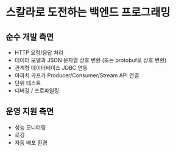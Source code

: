 # 스칼라로 도전하는 백엔드 프로그래밍

## 순수 개발 측면

* HTTP 요청/응답 처리
* 데이터 모델과 JSON 문자열 상호 변환 (또는 protobuf로 상호 변환)
* 관계형 데이터베이스 JDBC 연동
* 아파치 카프카 Producer/Consumer/Stream API 연결
* 단위 테스트
* 디버깅 / 프로파일링

## 운영 지원 측면

* 성능 모니터링
* 로깅
* 자동 배포 환경
